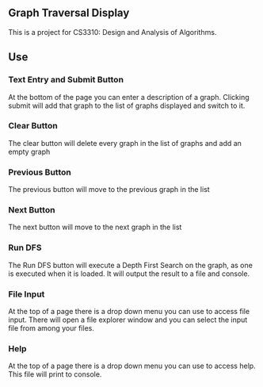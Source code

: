 ## Graph Traversal Display
This is a project for CS3310: Design and Analysis of Algorithms.

## Use
### Text Entry and Submit Button
At the bottom of the page you can enter a description of a graph. Clicking submit will add that graph to the list of graphs displayed and switch to it.

### Clear Button
The clear button will delete every graph in the list of graphs and add an empty graph

### Previous Button
The previous button will move to the previous graph in the list

### Next Button
The next button will move to the next graph in the list

### Run DFS
The Run DFS button will execute a Depth First Search on the graph, as one is executed when it is loaded. It will output the result to a file and console.

### File Input
At the top of a page there is a drop down menu you can use to access file input. There will open a file explorer window and you can select the input file from among your files.

### Help
At the top of a page there is a drop down menu you can use to access help. This file will print to console.